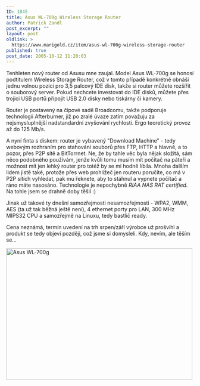 ```yaml
---
ID: 1845
title: Asus WL-700g Wireless Storage Router
author: Patrick Zandl
post_excerpt: ""
layout: post
oldlink: >
  https://www.marigold.cz/item/asus-wl-700g-wireless-storage-router
published: true
post_date: 2005-10-12 11:20:03
---
```

<p>Tenhleten nový router od Asusu mne zaujal. Model Asus WL-700g se honosí podtitulem Wireless Storage Router, což v tomto případě konkrétně obnáší jednu volnou pozici pro 3,5 palcový IDE disk, takže si router můžete rozšířit o souborový server. Pokud nechcete investovat do IDE disků, můžete přes trojici USB portů připojit USB 2.0 disky nebo tiskárny či kamery. </p>

<p>Router je postavený na čipové sadě Broadcomu, takže podporuje technologii Afterburner, již po zralé úvaze zatím považuju za nejsmysluplnější nadstandardní zvyšování rychlosti. Ergo teoretický provoz až do 125 Mb/s.</p>

<p>A nyní finta s diskem: router je vybavený "Download Machine" - tedy webovým rozhraním pro stahování souborů přes FTP, HTTP a hlavně, a to pozor, přes P2P sítě a BitTorrnet. Ne, že by tahle věc byla nějak složitá, sám něco podobného používám, jenže kvůli tomu musím mít počítač na páteři a možnost mít jen lehký router pro totéž by se mi hodně líbila. Mnoha dalším lidem jistě také, protože přes web prohlížeč jen routeru poručíte, co má v P2P sítích vyhledat, pak mu řeknete, aby to stáhnul a vypnete počítač a ráno máte nasosáno. Technologie je nepochybně <i>RIAA NAS RAT certified</i>. Na tohle jsem se drahně doby těšil :) </p>

<p>Jinak už takové ty dnešní samozřejmosti nesamozřejmosti - WPA2, WMM, AES (ta už tak běžná ještě není), 4 ethernet porty pro LAN,  300 MHz MIPS32 CPU a samozřejmě na Linuxu, tedy bastlič ready. </p>

<p>Cena neznámá, termín uvedení na trh srpen/září výrobce už prošvihl a produkt se tedy objeví později, což jsme si domysleli. Kdy, nevím, ale těším se... </p>

<p><img src="/wp-content/uploads/20051012-asus-wl700g.jpg" alt="Asus WL-700g" width="500" height="353" />
</p>
